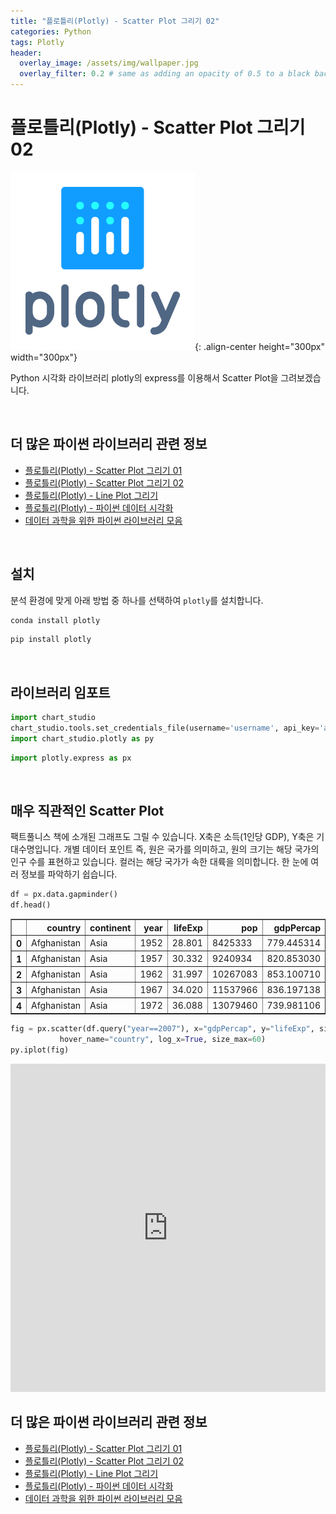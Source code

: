 ```yaml
---
title: "플로틀리(Plotly) - Scatter Plot 그리기 02"
categories: Python
tags: Plotly
header:
  overlay_image: /assets/img/wallpaper.jpg
  overlay_filter: 0.2 # same as adding an opacity of 0.5 to a black background
---
```

# 플로틀리(Plotly) - Scatter Plot 그리기 02

![PNG](/assets/img/post_img/2019-09-30-python_plotly/img_plotly_logo.PNG){: .align-center height="300px" width="300px"}

Python 시각화 라이브러리 plotly의 express를 이용해서 Scatter Plot을 그려보겠습니다.

<br>

## 더 많은 파이썬 라이브러리 관련 정보

- [플로틀리(Plotly) - Scatter Plot 그리기 01](https://wooiljeong.github.io/python/plotly_01/)
- [플로틀리(Plotly) - Scatter Plot 그리기 02](https://wooiljeong.github.io/python/plotly_02/)
- [플로틀리(Plotly) - Line Plot 그리기](https://wooiljeong.github.io/python/plotly_03/)
- [플로틀리(Plotly) - 파이썬 데이터 시각화](https://wooiljeong.github.io/python/python_plotly/)
- [데이터 과학을 위한 파이썬 라이브러리 모음](https://wooiljeong.github.io/python/python_library/)

<br>

## 설치

분석 환경에 맞게 아래 방법 중 하나를 선택하여 `plotly`를 설치합니다.

```bash
conda install plotly
```

```bash
pip install plotly
```

<br>

## 라이브러리 임포트


```python
import chart_studio
chart_studio.tools.set_credentials_file(username='username', api_key='api_key')
import chart_studio.plotly as py
```


```python
import plotly.express as px
```

<br>

## 매우 직관적인 Scatter Plot

팩트풀니스 책에 소개된 그래프도 그릴 수 있습니다. X축은 소득(1인당 GDP), Y축은 기대수명입니다. 개별 데이터 포인트 즉, 원은 국가를 의미하고, 원의 크기는 해당 국가의 인구 수를 표현하고 있습니다. 컬러는 해당 국가가 속한 대륙을 의미합니다. 한 눈에 여러 정보를 파악하기 쉽습니다.


```python
df = px.data.gapminder()
df.head()
```




<div>
<style scoped>
    .dataframe tbody tr th:only-of-type {
        vertical-align: middle;
    }

    .dataframe tbody tr th {
        vertical-align: top;
    }

    .dataframe thead th {
        text-align: right;
    }
</style>
<table border="1" class="dataframe">
  <thead>
    <tr style="text-align: right;">
      <th></th>
      <th>country</th>
      <th>continent</th>
      <th>year</th>
      <th>lifeExp</th>
      <th>pop</th>
      <th>gdpPercap</th>
      <th>iso_alpha</th>
      <th>iso_num</th>
    </tr>
  </thead>
  <tbody>
    <tr>
      <th>0</th>
      <td>Afghanistan</td>
      <td>Asia</td>
      <td>1952</td>
      <td>28.801</td>
      <td>8425333</td>
      <td>779.445314</td>
      <td>AFG</td>
      <td>4</td>
    </tr>
    <tr>
      <th>1</th>
      <td>Afghanistan</td>
      <td>Asia</td>
      <td>1957</td>
      <td>30.332</td>
      <td>9240934</td>
      <td>820.853030</td>
      <td>AFG</td>
      <td>4</td>
    </tr>
    <tr>
      <th>2</th>
      <td>Afghanistan</td>
      <td>Asia</td>
      <td>1962</td>
      <td>31.997</td>
      <td>10267083</td>
      <td>853.100710</td>
      <td>AFG</td>
      <td>4</td>
    </tr>
    <tr>
      <th>3</th>
      <td>Afghanistan</td>
      <td>Asia</td>
      <td>1967</td>
      <td>34.020</td>
      <td>11537966</td>
      <td>836.197138</td>
      <td>AFG</td>
      <td>4</td>
    </tr>
    <tr>
      <th>4</th>
      <td>Afghanistan</td>
      <td>Asia</td>
      <td>1972</td>
      <td>36.088</td>
      <td>13079460</td>
      <td>739.981106</td>
      <td>AFG</td>
      <td>4</td>
    </tr>
  </tbody>
</table>
</div>




```python
fig = px.scatter(df.query("year==2007"), x="gdpPercap", y="lifeExp", size="pop", color="continent",
           hover_name="country", log_x=True, size_max=60)
py.iplot(fig)
```





<iframe
    width="100%"
    height="525px"
    src="https://plot.ly/~mcwooil/24.embed"
    frameborder="0"
    allowfullscreen
></iframe>


<br>


## 더 많은 파이썬 라이브러리 관련 정보

- [플로틀리(Plotly) - Scatter Plot 그리기 01](https://wooiljeong.github.io/python/plotly_01/)
- [플로틀리(Plotly) - Scatter Plot 그리기 02](https://wooiljeong.github.io/python/plotly_02/)
- [플로틀리(Plotly) - Line Plot 그리기](https://wooiljeong.github.io/python/plotly_03/)
- [플로틀리(Plotly) - 파이썬 데이터 시각화](https://wooiljeong.github.io/python/python_plotly/)
- [데이터 과학을 위한 파이썬 라이브러리 모음](https://wooiljeong.github.io/python/python_library/)
